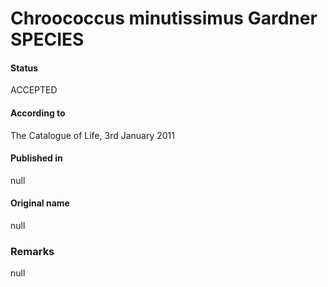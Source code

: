 Chroococcus minutissimus Gardner SPECIES
=======

#### Status
ACCEPTED

#### According to
The Catalogue of Life, 3rd January 2011

#### Published in
null

#### Original name
null

### Remarks
null